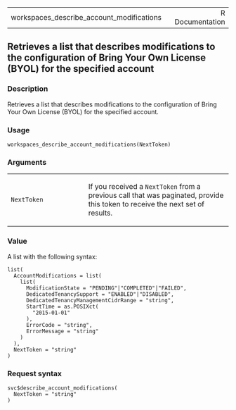 <table style="width: 100%;">
<tbody>
<tr class="odd">
<td>workspaces_describe_account_modifications</td>
<td style="text-align: right;">R Documentation</td>
</tr>
</tbody>
</table>

## Retrieves a list that describes modifications to the configuration of Bring Your Own License (BYOL) for the specified account

### Description

Retrieves a list that describes modifications to the configuration of
Bring Your Own License (BYOL) for the specified account.

### Usage

    workspaces_describe_account_modifications(NextToken)

### Arguments

<table>
<colgroup>
<col style="width: 35%" />
<col style="width: 65%" />
</colgroup>
<tbody>
<tr class="odd">
<td><code
id="workspaces_describe_account_modifications_:_NextToken">NextToken</code></td>
<td><p>If you received a <code>NextToken</code> from a previous call
that was paginated, provide this token to receive the next set of
results.</p></td>
</tr>
</tbody>
</table>

### Value

A list with the following syntax:

    list(
      AccountModifications = list(
        list(
          ModificationState = "PENDING"|"COMPLETED"|"FAILED",
          DedicatedTenancySupport = "ENABLED"|"DISABLED",
          DedicatedTenancyManagementCidrRange = "string",
          StartTime = as.POSIXct(
            "2015-01-01"
          ),
          ErrorCode = "string",
          ErrorMessage = "string"
        )
      ),
      NextToken = "string"
    )

### Request syntax

    svc$describe_account_modifications(
      NextToken = "string"
    )
